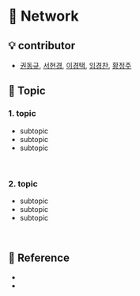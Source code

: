 # :book: Network

## :bulb: **contributor**

- [권동규](https://github.com/DQ-Kwon), [서현경](https://github.com/nanalyee), [이경택](https://github.com/skylove308), [임경찬](https://github.com/rudcks5562), [황정주](https://github.com/wjdwn03)

## :bookmark: Topic

### 1. topic

- subtopic
- subtopic
- subtopic

<br/>

### 2. topic

- subtopic
- subtopic
- subtopic

<br/>

## :paperclip: Reference

-
-
